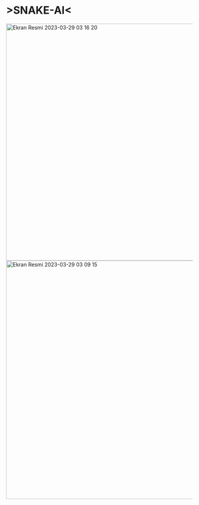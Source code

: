 # >SNAKE-AI<



<img width="639" alt="Ekran Resmi 2023-03-29 03 16 20" src="https://user-images.githubusercontent.com/80509562/228395972-cf31ee2e-b76e-4ef2-ae43-d6e6e3f484b4.png">


<img width="643" alt="Ekran Resmi 2023-03-29 03 09 15" src="https://user-images.githubusercontent.com/80509562/228395985-0ea7f275-72e5-402c-bc52-a27681c5b24f.png">


